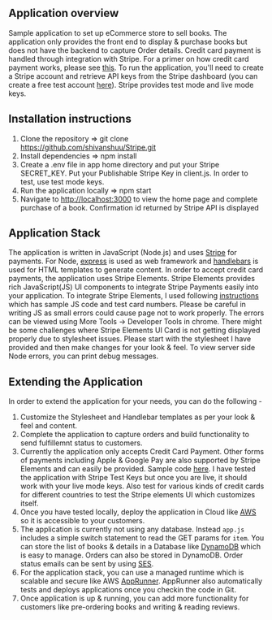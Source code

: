## Application overview
Sample application to set up eCommerce store to sell books. The application only provides the front end to display & purchase books but does not have the backend to capture Order details. Credit card payment is handled through integration with Stripe. For a primer on how credit card payment works, please see [this](https://stripe.com/docs/payments/cards/overview). To run the application, you'll need to create a Stripe account and retrieve API keys from the Stripe dashboard (you can create a free test account [here](https://dashboard.stripe.com/register)). Stripe provides test mode and live mode keys.

## Installation instructions
1) Clone the repository => git clone https://github.com/shivanshuu/Stripe.git
2) Install dependencies => npm install
2) Create a .env file in app home directory and put your Stripe SECRET_KEY. Put your Publishable Stripe Key in client.js. In order to test, use test mode keys.
3) Run the application locally => npm start
4) Navigate to [http://localhost:3000](http://localhost:3000) to view the home page and complete purchase of a book. Confirmation id returned by Stripe API is displayed

## Application Stack
The application is written in JavaScript (Node.js) and uses [Stripe](https://stripe.com/) for payments. For Node, [express](https://expressjs.com/) is used as web framework and [handlebars](https://handlebarsjs.com/) is used for HTML templates to generate content. In order to accept credit card payments, the application uses Stripe Elements. Stripe Elements provides rich JavaScript(JS) UI components to integrate Stripe Payments easily into your application. To integrate Stripe Elements, I used following [instructions](https://stripe.com/docs/payments/integration-builder) which has sample JS code and test card numbers. Please be careful in writing JS as small errors could cause page not to work properly. The errors can be viewed using More Tools -> Developer Tools in chrome. There might be some challenges where Stripe Elements UI Card is not getting displayed properly due to stylesheet issues. Please start with the stylesheet I have provided and then make changes for your look & feel. To view server side Node errors, you can print debug messages.

## Extending the Application
In order to extend the application for your needs, you can do the following -
1) Customize the Stylesheet and Handlebar templates as per your look & feel and content.
2) Complete the application to capture orders and build functionality to send fulfillemnt status to customers. 
3) Currently the application only accepts Credit Card Payment. Other forms of payments including Apple & Google Pay are also supported by Stripe Elements and can easily be provided. Sample code [here](https://github.com/stripe/stripe-payments-demo). I have tested the application with Stripe Test Keys but once you are live, it should work with your live mode keys. Also test for various kinds of credit cards for different countries to test the Stripe elements UI which customizes itself.
4) Once you have tested locally, deploy the application in Cloud like [AWS](https://aws.amazon.com/getting-started/) so it is accessible to your customers. 
5) The application is currently not using any database. Instead `app.js` includes a simple switch statement to read the GET params for `item`. You can store the list of books & details in a Database like [DynamoDB](https://aws.amazon.com/getting-started/hands-on/create-nosql-table/) which is easy to manage. Orders can also be stored in DynamoDB. Order status emails can be sent by using [SES](https://aws.amazon.com/ses/getting-started/).
6) For the application stack, you can use a managed runtime which is scalable and secure like AWS [AppRunner](https://docs.aws.amazon.com/apprunner/latest/dg/service-source-code-nodejs.html). AppRunner also automatically tests and deploys applications once you checkin the code in Git.
7) Once application is up & running, you can add more functionality for customers like pre-ordering books and writing & reading reviews. 

